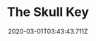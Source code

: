 ---
templateKey: blog-post
featuredpost: false
date: 2020-03-01T03:43:43.711Z
featuredimage: /img/quest_bg6.png
imgBg: quest_bg6
title: The Skull Key
description: You found a strange looking key in the bottom of the mines.
reward: Access to the Skull Cavern in the desert
tags:
  - Reach the bottom level of The Mines. Discover the purpose of the Skull Key.
---